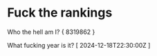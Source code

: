 # Fuck the rankings

Who the hell am I?
{ 8319862 }

What fucking year is it?
[ 2024-12-18T22:30:00Z ]

